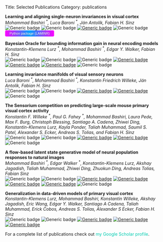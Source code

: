 Title: Selected Publications
Category: publications

**Learning and aligning single-neuron invariances in visual cortex**<br>
*Mohammad Bashiri <sup>\*</sup>, Luca Baroni <sup>\*</sup>, Ján Antolík, Fabian H. Sinz*<br>
![Generic badge](https://img.shields.io/badge/2025-666666.svg)
![Generic badge](https://img.shields.io/badge/ICLR-A000D1.svg)
[![Generic badge](https://img.shields.io/badge/paper-1E6AAB.svg)](https://openreview.net/forum?id=kbjJ9ZOakb)
![Generic badge](https://img.shields.io/badge/*_denotes_equal_contribution-666666.svg)
<a href="https://github.com/sinzlab/laminr">
    <svg xmlns="http://www.w3.org/2000/svg" width="160" height="20" viewBox="0 0 160 20" fill="none">
    <defs>
        <linearGradient id="badgeGradient" x1="0%" y1="50%" x2="100%" y2="50%">
        <stop offset="0%" stop-color="#FF00FF"/>
        <stop offset="50%" stop-color="#00A2FF"/>
        <stop offset="100%" stop-color="#FF00FF"/>
        </linearGradient>
        <filter id="textShadow" x="-50%" y="-50%" width="200%" height="200%">
        <feDropShadow dx="0.5" dy="0.5" stdDeviation="0.5" flood-color="black" flood-opacity="0.5"/>
        </filter>
    </defs>
    <rect width="160" height="20" rx="4" fill="url(#badgeGradient)"/>
    <text x="50%" y="55%" dominant-baseline="middle" text-anchor="middle" font-size="11" font-family="Verdana, sans-serif" font-weight="none" fill="white" filter="url(#textShadow)">
        Python package (LAMINR)
    </text>
    </svg>
</a>

**Bayesian Oracle for bounding information gain in neural encoding models**<br>
*Konstantin-Klemens Lurz <sup>\*</sup>, Mohammad Bashiri <sup>\*</sup>, Edgar Y. Walker, Fabian H. Sinz*<br>
![Generic badge](https://img.shields.io/badge/2023-666666.svg)
![Generic badge](https://img.shields.io/badge/ICLR-A000D1.svg)
![Generic badge](https://img.shields.io/badge/InfoCog_@_NeurIPS-A000D1.svg)
[![Generic badge](https://img.shields.io/badge/paper-1E6AAB.svg)](https://openreview.net/forum?id=iYC5hOMqUg)
[![Generic badge](https://img.shields.io/badge/code-1EAB5F.svg)](https://github.com/sinzlab/lurz_bashiri_iclr2023)
[![Generic badge](https://img.shields.io/badge/talk-AB1E6A.svg)](https://youtu.be/uvR_2Kd82wc?si=JRO-9T2fxVeifAYX)
![Generic badge](https://img.shields.io/badge/*_denotes_equal_contribution-666666.svg)

**Learning invariance manifolds of visual sensory neurons**<br>
*Luca Baroni <sup>\*</sup>, Mohammad Bashiri <sup>\*</sup>, Konstantin Friedrich Willeke, Ján Antolík, Fabian H. Sinz*<br>
![Generic badge](https://img.shields.io/badge/2022-666666.svg)
![Generic badge](https://img.shields.io/badge/NeurReps_@_NeurIPS-A000D1.svg)
[![Generic badge](https://img.shields.io/badge/paper-1E6AAB.svg)](https://openreview.net/forum?id=2dQyENiU330&referrer)
[![Generic badge](https://img.shields.io/badge/code-1EAB5F.svg)](https://github.com/sinzlab/cppn_for_invariances)
![Generic badge](https://img.shields.io/badge/*_denotes_equal_contribution-666666.svg)

**The Sensorium competition on predicting large-scale mouse primary visual cortex activity**<br>
*Konstantin F. Willeke <sup>\*</sup>, Paul G. Fahey <sup>\*</sup>, Mohammad Bashiri, Laura Pede, Max F. Burg, Christoph Blessing, Santiago A. Cadena, Zhiwei Ding, Konstantin-Klemens Lurz, Kayla Ponder, Taliah Muhammad, Saumil S. Patel, Alexander S. Ecker, Andreas S. Tolias, and Fabian H. Sinz*<br>
![Generic badge](https://img.shields.io/badge/2022-666666.svg)
![Generic badge](https://img.shields.io/badge/NeurIPS_Competition-A000D1.svg)
[![Generic badge](https://img.shields.io/badge/paper-1E6AAB.svg)](https://arxiv.org/abs/2206.08666)
[![Generic badge](https://img.shields.io/badge/code-1EAB5F.svg)](https://github.com/sinzlab/sensorium)
![Generic badge](https://img.shields.io/badge/*_denotes_equal_contribution-666666.svg)

**A flow-based latent state generative model of neural population responses to natural images**<br>
*Mohammad Bashiri <sup>\*</sup>, Edgar Walker <sup>\*</sup>, Konstantin-Klemens Lurz, Akshay Jagadish, Taliah Muhammad, Zhiwei Ding, Zhuokun Ding, Andreas Tolias, Fabian Sinz*<br>
![Generic badge](https://img.shields.io/badge/2021-666666.svg)
![Generic badge](https://img.shields.io/badge/NeurIPS_(spotlight)-A000D1.svg)
[![Generic badge](https://img.shields.io/badge/paper-1E6AAB.svg)](https://openreview.net/forum?id=1yeYYtLqq7K)
[![Generic badge](https://img.shields.io/badge/code-1EAB5F.svg)](https://github.com/sinzlab/bashiri-et-al-2021)
[![Generic badge](https://img.shields.io/badge/teaser-AB5F1E.svg)](https://youtu.be/pBkFgDrsDrc?si=s2h9_31vm9nOd4Dl)
[![Generic badge](https://img.shields.io/badge/talk-AB1E6A.svg)](https://youtu.be/pPLN9Y5sq0Y?si=Ewtxnk0J9orJnf7i)
![Generic badge](https://img.shields.io/badge/*_denotes_equal_contribution-666666.svg)

**Generalization in data-driven models of primary visual cortex**<br>
*Konstantin-Klemens Lurz, Mohammad Bashiri, Konstantin Willeke, Akshay Jagadish, Eric Wang, Edgar Y. Walker, Santiago A Cadena, Taliah Muhammad, Erick Cobos, Andreas S. Tolias, Alexander S Ecker, Fabian H. Sinz*<br>
![Generic badge](https://img.shields.io/badge/2021-666666.svg)
![Generic badge](https://img.shields.io/badge/ICLR_(spotlight)-A000D1.svg)
[![Generic badge](https://img.shields.io/badge/paper-1E6AAB.svg)](https://openreview.net/forum?id=Tp7kI90Htd)
[![Generic badge](https://img.shields.io/badge/code-1EAB5F.svg)](https://github.com/sinzlab/Lurz_2020_code)
[![Generic badge](https://img.shields.io/badge/talk-AB1E6A.svg)](https://youtu.be/xwLMO8nVvxs?si=0reuS2M80HJIImAR)

For a complete list of publications check out <a style="color: #00CBB0;text-decoration: none;" href="https://scholar.google.de/citations?user=sKL6qCEAAAAJ&hl=en">my Google Scholar profile</a>.